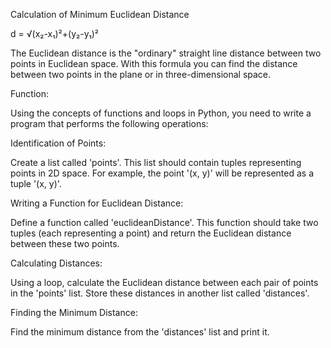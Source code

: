 Calculation of Minimum Euclidean Distance


d = √(x₂-x₁)²+(y₂-y₁)²


The Euclidean distance is the "ordinary" straight line distance between two points in Euclidean space. With this formula you can find the distance between two points in the plane or in three-dimensional space.


Function:


Using the concepts of functions and loops in Python, you need to write a program that performs the following operations:


Identification of Points:


Create a list called 'points'. This list should contain tuples representing points in 2D space. For example, the point '(x, y)' will be represented as a tuple '(x, y)'.


Writing a Function for Euclidean Distance:


Define a function called 'euclideanDistance'. This function should take two tuples (each representing a point) and return the Euclidean distance between these two points.


Calculating Distances:


Using a loop, calculate the Euclidean distance between each pair of points in the 'points' list. Store these distances in another list called 'distances'.


Finding the Minimum Distance:


Find the minimum distance from the 'distances' list and print it.
